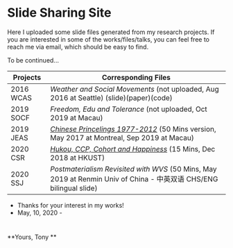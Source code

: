 # Slide Sharing Site #

Here I uploaded some slide files generated from my research projects. If you are interested in some of the works/files/talks, you can feel free to reach me via email, which should be easy to find.

To be continued...

Projects  | Corresponding Files
----------| ----------
2016 WCAS | *Weather and Social Movements* (not uploaded, Aug 2016 at Seattle) (slide)(paper)(code)
2019 SOCF | *Freedom, Edu and Tolerance* (not uploaded, Oct 2019 at Macau)
2019 JEAS | *[Chinese Princelings 1977-2012](https://github.com/huiquanR/Slides/blob/master/JEAS_2019_Prince_50min_v3.02.pdf)* (50 Mins version, May 2017 at Montreal, Sep 2019 at Macau)
2020 CSR  | *[Hukou, CCP, Cohort and Happiness](https://github.com/huiquanR/Slides/blob/master/CSR_2020_15min_v0.3%2020200510.pdf)* (15 Mins, Dec 2018 at HKUST)
2020 SSJ  | *Postmaterialism Revisited with WVS* (50 Mins, May 2019 at Renmin Univ of China - 中英双语 CHS/ENG bilingual slide)

- Thanks for your interest in my works!
- May, 10, 2020 -

# 

**Yours, Tony **
